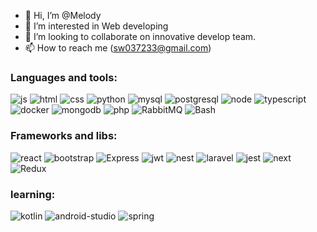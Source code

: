 - 👋 Hi, I’m @Melody
- 👀 I’m interested in Web developing
- 💞️ I’m looking to collaborate on innovative develop team.
- 📫 How to reach me (sw037233@gmail.com)

### Languages and tools:

  ![js](https://img.shields.io/badge/JavaScript-F7DF1E?style=for-the-badge&logo=javascript&logoColor=black)
  ![html](https://img.shields.io/badge/HTML5-E34F26?style=for-the-badge&logo=html5&logoColor=white)
  ![css](https://img.shields.io/badge/CSS3-1572B6?style=for-the-badge&logo=css3&logoColor=white)
  ![python](https://img.shields.io/badge/Python-3776AB?style=for-the-badge&logo=python&logoColor=white)
  ![mysql](https://img.shields.io/badge/MySQL-00000F?style=for-the-badge&logo=mysql&logoColor=white)
  ![postgresql](https://img.shields.io/badge/PostgreSQL-316192?style=for-the-badge&logo=postgresql&logoColor=white)
  ![node](https://img.shields.io/badge/Node.js-43853D?style=for-the-badge&logo=node.js&logoColor=white)
  ![typescript](https://img.shields.io/badge/TypeScript-007ACC?style=for-the-badge&logo=typescript&logoColor=white)
  ![docker](https://img.shields.io/badge/docker-%230db7ed.svg?style=for-the-badge&logo=docker&logoColor=white)
  ![mongodb](https://img.shields.io/badge/MongoDB-4EA94B?style=for-the-badge&logo=mongodb&logoColor=white)
  ![php](https://img.shields.io/badge/php-%23777BB4.svg?style=for-the-badge&logo=php&logoColor=white)
  ![RabbitMQ](https://img.shields.io/badge/Rabbitmq-FF6600?style=for-the-badge&logo=rabbitmq&logoColor=white)
  ![Bash](https://img.shields.io/badge/GNU%20Bash-4EAA25?style=for-the-badge&logo=GNU%20Bash&logoColor=white)

### Frameworks and libs:
 ![react](https://img.shields.io/badge/React-20232A?style=for-the-badge&logo=react&logoColor=61DAFB)
 ![bootstrap](https://img.shields.io/badge/Bootstrap-563D7C?style=for-the-badge&logo=bootstrap&logoColor=white)
 ![Express](https://img.shields.io/badge/Express.js-404D59?style=for-the-badge)
 ![jwt](https://camo.githubusercontent.com/92407fc26e09271d8137b8aaf1585b266f04046b96f1564dfe5a69f146e21301/68747470733a2f2f696d672e736869656c64732e696f2f62616467652f4a57542d3030303030303f7374796c653d666f722d7468652d6261646765266c6f676f3d4a534f4e253230776562253230746f6b656e73266c6f676f436f6c6f723d7768697465)
 ![nest](https://camo.githubusercontent.com/0dbbdfc31491dc81b7b873e69f2fceecaaa0494b73504edbbd8828f716aab6f6/68747470733a2f2f696d672e736869656c64732e696f2f62616467652f6e6573746a732d4530323334453f7374796c653d666f722d7468652d6261646765266c6f676f3d6e6573746a73266c6f676f436f6c6f723d7768697465)
 ![laravel](https://img.shields.io/badge/laravel-%23FF2D20.svg?style=for-the-badge&logo=laravel&logoColor=white)
 ![jest](https://img.shields.io/badge/Jest-323330?style=for-the-badge&logo=Jest&logoColor=white)
 ![next](https://img.shields.io/badge/Next-black?style=for-the-badge&logo=next.js&logoColor=white)
 ![Redux](https://img.shields.io/badge/redux-%23593d88.svg?style=for-the-badge&logo=redux&logoColor=white)
 
### learning:
 
  ![kotlin](https://img.shields.io/badge/Kotlin-0095D5?&style=for-the-badge&logo=kotlin&logoColor=white)
  ![android-studio](https://img.shields.io/badge/Android_Studio-3DDC84?style=for-the-badge&logo=android-studio&logoColor=white)
  ![spring](https://img.shields.io/badge/Spring-6DB33F?style=for-the-badge&logo=spring&logoColor=white)
 
